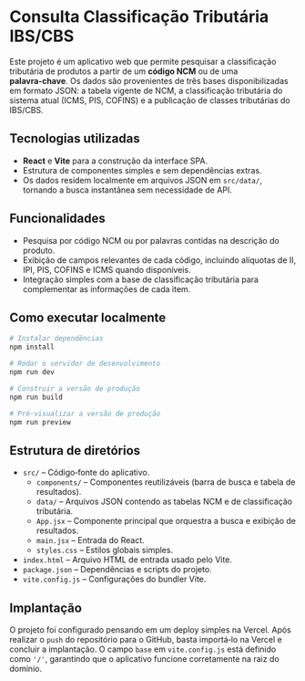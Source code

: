 # Consulta Classificação Tributária IBS/CBS

Este projeto é um aplicativo web que permite pesquisar a classificação
tributária de produtos a partir de um **código NCM** ou de uma
**palavra‑chave**. Os dados são provenientes de três bases
disponibilizadas em formato JSON: a tabela vigente de NCM, a
classificação tributária do sistema atual (ICMS, PIS, COFINS) e a
publicação de classes tributárias do IBS/CBS.

## Tecnologias utilizadas

- **React** e **Vite** para a construção da interface SPA.
- Estrutura de componentes simples e sem dependências extras.
- Os dados residem localmente em arquivos JSON em
  `src/data/`, tornando a busca instantânea sem necessidade de API.

## Funcionalidades

- Pesquisa por código NCM ou por palavras contidas na descrição do
  produto.
- Exibição de campos relevantes de cada código, incluindo alíquotas de
  II, IPI, PIS, COFINS e ICMS quando disponíveis.
- Integração simples com a base de classificação tributária para
  complementar as informações de cada item.

## Como executar localmente

```bash
# Instalar dependências
npm install

# Rodar o servidor de desenvolvimento
npm run dev

# Construir a versão de produção
npm run build

# Pré‑visualizar a versão de produção
npm run preview
```

## Estrutura de diretórios

- `src/` – Código‑fonte do aplicativo.
  - `components/` – Componentes reutilizáveis (barra de busca e tabela de resultados).
  - `data/` – Arquivos JSON contendo as tabelas NCM e de classificação tributária.
  - `App.jsx` – Componente principal que orquestra a busca e exibição de resultados.
  - `main.jsx` – Entrada do React.
  - `styles.css` – Estilos globais simples.
- `index.html` – Arquivo HTML de entrada usado pelo Vite.
- `package.json` – Dependências e scripts do projeto.
- `vite.config.js` – Configurações do bundler Vite.

## Implantação

O projeto foi configurado pensando em um deploy simples na
Vercel. Após realizar o `push` do repositório para o GitHub, basta
importá‑lo na Vercel e concluir a implantação. O campo `base` em
`vite.config.js` está definido como `'/'`, garantindo que o aplicativo
funcione corretamente na raiz do domínio.
